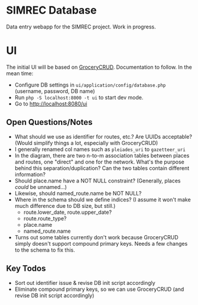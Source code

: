# SIMREC Database

Data entry webapp for the SIMREC project. Work in progress.

# UI

The initial UI will be based on [GroceryCRUD](https://www.grocerycrud.com/). Documentation
to follow. In the mean time:

- Configure DB settings in `ui/application/config/database.php` (username, password, DB name)
- Run `php -S localhost:8000 -t ui` to start dev mode.
- Go to [http://localhost:8080/ui](http://localhost:8080/ui)

## Open Questions/Notes

- What should we use as identifier for routes, etc.? Are UUIDs acceptable? (Would simplify things a lot, especially
  with GroceryCRUD)
- I generally renamed col names such as `pleiades_uri` to `gazetteer_uri`
- In the diagram, there are two n-to-m association tables between places and routes, one "direct" and one for the 
  network. What's the purpose behind this separation/duplication? Can the two tables contain different information?
- Should place.name have a NOT NULL constraint? (Generally, places _could_ be unnamed...)
- Likewise, should named_route.name be NOT NULL?
- Where in the schema should we define indices? (I assume it won't make much difference due to DB size, but still.)
  - route.lower_date, route.upper_date?
  - route.route_type?
  - place.name
  - named_route.name
- Turns out some tables currently don't work because GroceryCRUD simply doesn't support compound primary keys. Needs
  a few changes to the schema to fix  this.

## Key Todos

- Sort out identifier issue & revise DB init script accordingly
- Eliminate compound primary keys, so we can use GroceryCRUD (and revise DB init script accordingly)
